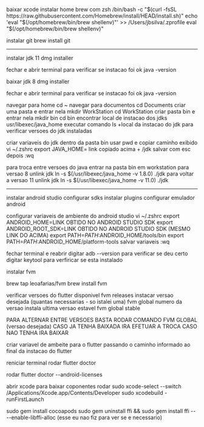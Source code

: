 baixar xcode
instalar home brew com zsh
/bin/bash -c "$(curl -fsSL https://raw.githubusercontent.com/Homebrew/install/HEAD/install.sh)"
echo 'eval "$(/opt/homebrew/bin/brew shellenv)"' >> /Users/jbsilva/.zprofile
eval "$(/opt/homebrew/bin/brew shellenv)"

instalar git
brew install git
***
instalar jdk 11
dmg installer

fechar e abrir terminal para verificar se instacao foi ok
java -version

baixar jdk 8
dmg installer

fechar e abrir terminal para verificar se instacao foi ok
java -version

navegar para home
cd ~
navegar para documentos
cd Documents
criar uma pasta e entrar nela
mkdir WorkStation
cd WorkStation
criar pasta bin e entrar nela
mkdir bin
cd bin
encontrar local de instacao dos jdks
usr/libexec/java_home
executar comando ls +local da instacao do jdk para verificar versoes do jdk instaladas


criar variaveis do jdk
dentro da pasta bin usar
pwd e copiar caminho exibido
vi ~/.zshrc
export JAVA_HOME= link copiado acima + /jdk
salvar com esc depois :wq

para troca entre versoes do java
entrar na pasta bin em workstation
para versao 8
unlink jdk
ln -s $(/usr/libexec/java_home -v 1.8.0) ./jdk
para voltar a versao 11
unlink jdk
ln -s $(/usr/libexec/java_home -v 11.0) ./jdk

***

instalar android studio
configurar sdks
instalar plugins
configurar emulador android

configurar variaveis de ambiente do android studio
vi ~/.zshrc
export ANDROID_HOME=LINK OBTIDO NO ANDROID STUDIO SDK
export ANDROID_ROOT_SDK=LINK OBTIDO NO ANDROID STUDIO SDK (MESMO LINK DO ACIMA)
export PATH=$PATH:$ANDROID_HOME/tools/bin
export PATH=$PATH:$ANDROID_HOME/platform-tools
salvar variaveis :wq

fechar terminal e reabrir
digitar adb --version para verificar se deu certo
digitar keytool  para verfiricar se esta instalado


instalar fvm

brew tap leoafarias/fvm
brew install fvm

verificar versoes do flutter disponivel
fvm releases
instacar versao desejada (quantas necessarias - so istalei uma)
fvm global numero da versao
instala ultima versao estavel
fvm global stable

PARA ALTERNAR ENTRE VERSOES BASTA RODAR COMANDO FVM GLOBAL (versao desejada) CASO JA TENHA BAIXADA IRA EFETUAR A TROCA CASO NAO TENHA IRA BAIXAR

criar variavel de ambeite para o flutter passando o caminho informado ao final da instacao do flutter

reniciar terminal
rodar flutter doctor

rodar
flutter doctor --android-licenses

abrir xcode para baixar coponentes
rodar
sudo xcode-select --switch /Applications/Xcode.app/Contents/Developer
sudo xcodebuild -runFirstLaunch

sudo gem install cocoapods
sudo gem uninstall ffi && sudo gem install ffi -- --enable-libffi-alloc (esse eu nao fiz para ver se e necessario)





